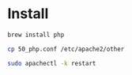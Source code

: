 # Install
```bash
brew install php

cp 50_php.conf /etc/apache2/other

sudo apachectl -k restart
```
